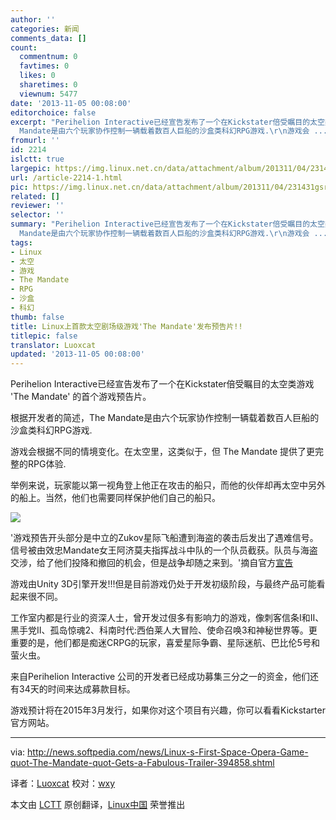 ```yaml
---
author: ''
categories: 新闻
comments_data: []
count:
  commentnum: 0
  favtimes: 0
  likes: 0
  sharetimes: 0
  viewnum: 5477
date: '2013-11-05 00:08:00'
editorchoice: false
excerpt: "Perihelion Interactive已经宣告发布了一个在Kickstater倍受瞩目的太空类游戏 'The Mandate' 的首个游戏预告片。\r\n根据开发者的简述，The
  Mandate是由六个玩家协作控制一辆载着数百人巨船的沙盒类科幻RPG游戏.\r\n游戏会 ..."
fromurl: ''
id: 2214
islctt: true
largepic: https://img.linux.net.cn/data/attachment/album/201311/04/231431gsr4mt66o7g7azw7.jpg
url: /article-2214-1.html
pic: https://img.linux.net.cn/data/attachment/album/201311/04/231431gsr4mt66o7g7azw7.jpg.thumb.jpg
related: []
reviewer: ''
selector: ''
summary: "Perihelion Interactive已经宣告发布了一个在Kickstater倍受瞩目的太空类游戏 'The Mandate' 的首个游戏预告片。\r\n根据开发者的简述，The
  Mandate是由六个玩家协作控制一辆载着数百人巨船的沙盒类科幻RPG游戏.\r\n游戏会 ..."
tags:
- Linux
- 太空
- 游戏
- The Mandate
- RPG
- 沙盒
- 科幻
thumb: false
title: Linux上首款太空剧场级游戏'The Mandate'发布预告片!!
titlepic: false
translator: Luoxcat
updated: '2013-11-05 00:08:00'
---
```


Perihelion Interactive已经宣告发布了一个在Kickstater倍受瞩目的太空类游戏 'The Mandate' 的首个游戏预告片。


根据开发者的简述，The Mandate是由六个玩家协作控制一辆载着数百人巨船的沙盒类科幻RPG游戏.


游戏会根据不同的情境变化。在太空里，这类似于，但 The Mandate 提供了更完整的RPG体验.


举例来说，玩家能以第一视角登上他正在攻击的船只，而他的伙伴却再太空中另外的船上。当然，他们也需要同样保护他们自己的船只。


![](https://img.linux.net.cn/data/attachment/album/201311/04/231431gsr4mt66o7g7azw7.jpg)


'游戏预告开头部分是中立的Zukov星际飞船遭到海盗的袭击后发出了遇难信号。信号被由效忠Mandate女王阿济莫夫指挥战斗中队的一个队员截获。队员与海盗交涉，给了他们投降和撤回的机会，但是战争却随之来到。'摘自官方[宣告](http://www.kickstarter.com/projects/1964463742/the-mandate/posts)


游戏由Unity 3D引擎开发!!!但是目前游戏仍处于开发初级阶段，与最终产品可能看起来很不同。


工作室内都是行业的资深人士，曾开发过佷多有影响力的游戏，像刺客信条I和II、黑手党II、孤岛惊魂2、科南时代:西伯莱人大冒险、使命召唤3和神秘世界等。更重要的是，他们都是痴迷CRPG的玩家，喜爱星际争霸、星际迷航、巴比伦5号和萤火虫。


来自Perihelion Interactive 公司的开发者已经成功募集三分之一的资金，他们还有34天的时间来达成募款目标。


游戏预计将在2015年3月发行，如果你对这个项目有兴趣，你可以看看Kickstarter官方网站。





---


via: <http://news.softpedia.com/news/Linux-s-First-Space-Opera-Game-quot-The-Mandate-quot-Gets-a-Fabulous-Trailer-394858.shtml>


译者：[Luoxcat](https://github.com/Luoxcat) 校对：[wxy](https://github.com/wxy)


本文由 [LCTT](https://github.com/LCTT/TranslateProject) 原创翻译，[Linux中国](http://linux.cn/) 荣誉推出